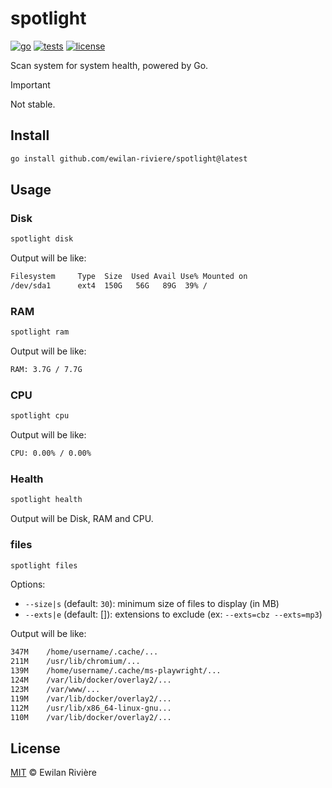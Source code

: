 # spotlight

[![go][go-version-src]][go-version-href]
[![tests][tests-src]][tests-href]
[![license][license-src]][license-href]

Scan system for system health, powered by Go.

> [!IMPORTANT]
>
> Not stable.

## Install

```bash
go install github.com/ewilan-riviere/spotlight@latest
```

## Usage

### Disk

```bash
spotlight disk
```

Output will be like:

```bash
Filesystem     Type  Size  Used Avail Use% Mounted on
/dev/sda1      ext4  150G   56G   89G  39% /
```

### RAM

```bash
spotlight ram
```

Output will be like:

```bash
RAM: 3.7G / 7.7G
```

### CPU

```bash
spotlight cpu
```

Output will be like:

```bash
CPU: 0.00% / 0.00%
```

### Health

```bash
spotlight health
```

Output will be Disk, RAM and CPU.

### files

```bash
spotlight files
```

Options:

- `--size|s` (default: `30`): minimum size of files to display (in MB)
- `--exts|e` (default: []): extensions to exclude (ex: `--exts=cbz --exts=mp3`)

Output will be like:

```bash
347M	/home/username/.cache/...
211M	/usr/lib/chromium/...
139M	/home/username/.cache/ms-playwright/...
124M	/var/lib/docker/overlay2/...
123M	/var/www/...
119M	/var/lib/docker/overlay2/...
112M	/usr/lib/x86_64-linux-gnu...
110M	/var/lib/docker/overlay2/...
```

## License

[MIT](LICENSE) © Ewilan Rivière

[go-version-src]: https://img.shields.io/static/v1?style=flat&label=Go&message=v1.21&color=00ADD8&logo=go&logoColor=ffffff&labelColor=18181b
[go-version-href]: https://go.dev/
[tests-src]: https://img.shields.io/github/actions/workflow/status/ewilan-riviere/notifier/run-tests.yml?branch=main&label=tests&style=flat&colorA=18181B
[tests-href]: https://packagist.org/packages/ewilan-riviere/notifier
[license-src]: https://img.shields.io/github/license/ewilan-riviere/spotlight.svg?style=flat&colorA=18181B&colorB=00ADD8
[license-href]: https://github.com/ewilan-riviere/spotlight/blob/main/LICENSE
